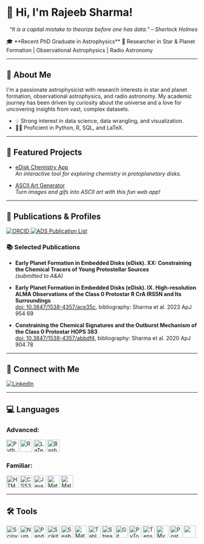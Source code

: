 # 👋 Hi, I'm Rajeeb Sharma!
<p align= "right"> <i>“It is a capital mistake to theorize before one has data.” – Sherlock Holmes </i> </p>
🎓 **Recent PhD Graduate in Astrophysics**  
🔭 Researcher in Star & Planet Formation | Observational Astrophysics | Radio Astronomy

---

## 🚀 About Me

I'm a passionate astrophysicist with research interests in star and planet formation, observational astrophysics, and radio astronomy. My academic journey has been driven by curiosity about the universe and a love for uncovering insights from vast, complex datasets.

- 💡 Strong interest in data science, data wrangling, and visualization.
- 👨‍💻 Proficient in Python, R, SQL, and LaTeX.

---

## 🌟 Featured Projects

- [eDisk Chemistry App](https://edisk-app.streamlit.app)  
  *An interactive tool for exploring chemistry in protoplanetary disks.*

- [ASCII Art Generator](https://ascii-art-gen.streamlit.app)  
  *Turn images and gifs into ASCII art with this fun web app!*

---

## 📖 Publications & Profiles

<p>
  <a href="https://orcid.org/0000-0002-0549-544X">
    <img src="https://img.shields.io/badge/ORCID-0000--0002--0549--544X-A6CE39?logo=orcid&logoColor=white&style=flat" alt="ORCID">
  </a>
  <a href="https://ui.adsabs.harvard.edu/public-libraries/3qbzCM9oTc61w3pYp7-StQ">
    <img src="https://img.shields.io/badge/ADS-My%20Publications-233066?logo=ads&logoColor=white&style=flat" alt="ADS Publication List">
  </a>
</p>

### 📚 Selected Publications

- **Early Planet Formation in Embedded Disks (eDisk). XX: Constraining the Chemical Tracers of Young Protostellar Sources**  
  *(submitted to A&A)*

- **Early Planet Formation in Embedded Disks (eDisk). IX. High-resolution ALMA Observations of the Class 0 Protostar R CrA IRS5N and Its Surroundings**  
  [doi: 10.3847/1538-4357/ace35c](https://doi.org/10.3847/1538-4357/ace35c), bibliography: Sharma et al. 2023 ApJ 954 69

- **Constraining the Chemical Signatures and the Outburst Mechanism of the Class 0 Protostar HOPS 383**  
  [doi: 10.3847/1538-4357/abbdf4](https://doi.org/10.3847/1538-4357/abbdf4), bibliography: Sharma et al. 2020 ApJ 904 78

---

## 💼 Connect with Me

[![LinkedIn](https://img.shields.io/badge/LinkedIn-rajeebsharma-blue?logo=linkedin&logoColor=white)](https://linkedin.com/in/rajeebsharma)

---
## 💻 Languages

### Advanced:

<p>
  <a href="https://www.python.org/" target="_blank"><img src="https://cdn.simpleicons.org/python/3776AB" alt="Python" width="32" /></a>
  <a href="https://www.r-project.org/" target="_blank"><img src="https://cdn.simpleicons.org/r/276DC3" alt="R" width="32" /></a>
  <a href="https://www.latex-project.org/" target="_blank"><img src="https://cdn.simpleicons.org/latex/008080" alt="LaTeX" width="32" /></a>
  <a href="https://www.gnu.org/software/bash/" target="_blank"><img src="https://cdn.simpleicons.org/gnubash/4EAA25" alt="Bash" width="32" /></a>
</p>

### Familiar:

<p>
  <a href="https://developer.mozilla.org/docs/Web/HTML" target="_blank"><img src="https://cdn.simpleicons.org/html5/E34F26" alt="HTML5" width="32" /></a>
  <a href="https://developer.mozilla.org/docs/Web/CSS" target="_blank"><img src="https://cdn.simpleicons.org/css/1572B6" alt="CSS3" width="32" /></a>
  <a href="https://www.java.com/" target="_blank"><img src="https://upload.wikimedia.org/wikipedia/en/3/30/Java_programming_language_logo.svg" alt="Java" width="32" /></a>
  <a href="https://www.mathworks.com/products/matlab.html" target="_blank"><img src="https://upload.wikimedia.org/wikipedia/commons/2/21/Matlab_Logo.png" alt="Matlab" width="32" /></a>
  <a href="https://www.wolfram.com/mathematica/" target="_blank"><img src="https://cdn.simpleicons.org/wolfram/DD1100" alt="Mathematica" width="32" /></a>
</p>

---

## 🛠️ Tools

<p>
  <a href="https://scipy.org/" target="_blank"><img src="https://cdn.simpleicons.org/scipy/8CAAE6" alt="Scipy" width="32" /></a>
  <a href="https://numpy.org/" target="_blank"><img src="https://cdn.simpleicons.org/numpy/013243" alt="Numpy" width="32" /></a>
  <a href="https://pandas.pydata.org/" target="_blank"><img src="https://cdn.simpleicons.org/pandas/150458" alt="Pandas" width="32" /></a>
  <a href="https://scikit-learn.org/" target="_blank"><img src="https://cdn.simpleicons.org/scikitlearn/F7931E" alt="Scikit-learn" width="32" /></a>
  <a href="https://seaborn.pydata.org/" target="_blank"><img src="https://seaborn.pydata.org/_images/logo-mark-lightbg.svg" alt="Seaborn" width="32" /></a>
  <a href="https://matplotlib.org/" target="_blank"><img src="https://upload.wikimedia.org/wikipedia/commons/8/84/Matplotlib_icon.svg" alt="Matplotlib" width="32" /></a>
  <a href="https://www.tableau.com/" target="_blank"><img src="https://img.icons8.com/?size=100&id=9Kvi1p1F0tUo&format=png" alt="Tableau" width="32" /></a>
  <a href="https://streamlit.io/" target="_blank"><img src="https://cdn.simpleicons.org/streamlit/FF4B4B" alt="Streamlit" width="32" /></a>
  <a href="https://git-scm.com/" target="_blank"><img src="https://cdn.simpleicons.org/git/F05032" alt="Git" width="32" /></a>
  <a href="https://pytorch.org/" target="_blank"><img src="https://cdn.simpleicons.org/pytorch/EE4C2C" alt="PyTorch" width="32" /></a>
  <a href="https://www.tensorflow.org/" target="_blank"><img src="https://cdn.simpleicons.org/tensorflow/FF6F00" alt="TensorFlow" width="32" /></a>
  <a href="https://www.mysql.com/" target="_blank"><img src="https://cdn.simpleicons.org/mysql/4479A1" alt="MySQL" width="32" /></a>
  <a href="https://www.postgresql.org/" target="_blank"><img src="https://cdn.simpleicons.org/postgresql/336791" alt="PostgreSQL" width="32" /></a>
  <a href="https://www.tidyverse.org/" target="_blank"><img src="https://upload.wikimedia.org/wikipedia/commons/f/ff/Tidyverse_hex_logo.png" width="32" /></a>
</svg>
</p>
